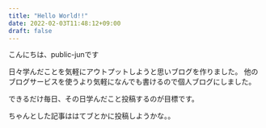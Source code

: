 ```yaml
---
title: "Hello World!!"
date: 2022-02-03T11:48:12+09:00
draft: false
---
```


こんにちは、public-junです


日々学んだことを気軽にアウトプットしようと思いブログを作りました。
他のブログサービスを使うより気軽になんでも書けるので個人ブログにしました。

できるだけ毎日、その日学んだこと投稿するのが目標です。



ちゃんとした記事ははてブとかに投稿しようかな。。
